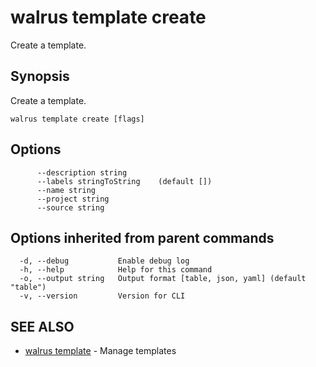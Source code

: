# walrus template create

Create a template.

## Synopsis

Create a template.

```
walrus template create [flags]
```

## Options

```
      --description string      
      --labels stringToString    (default [])
      --name string             
      --project string          
      --source string           
```

## Options inherited from parent commands

```
  -d, --debug           Enable debug log
  -h, --help            Help for this command
  -o, --output string   Output format [table, json, yaml] (default "table")
  -v, --version         Version for CLI
```

## SEE ALSO

* [walrus template](walrus_template)	 - Manage templates

